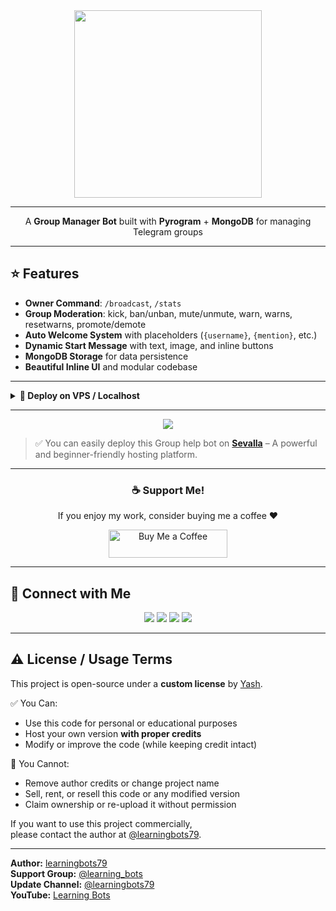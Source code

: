 <div align="center">

<a href="https://files.catbox.moe/j2yhce.jpg">
  <img src="https://files.catbox.moe/j2yhce.jpg" width="300" height="300" />
</a>

----------------------------------------------------
A **Group Manager Bot** built with **Pyrogram** + **MongoDB** for managing Telegram groups

</div>

---

## ⭐ Features
- **Owner Command**: `/broadcast`, `/stats`
- **Group Moderation**: kick, ban/unban, mute/unmute, warn, warns, resetwarns, promote/demote  
- **Auto Welcome System** with placeholders (`{username}`, `{mention}`, etc.)  
- **Dynamic Start Message** with text, image, and inline buttons  
- **MongoDB Storage** for data persistence  
- **Beautiful Inline UI** and modular codebase  

---
<details>
<summary><b>🔸 Deploy on VPS / Localhost</b></summary>

### 1. Fork & Star ⭐
- Click **Fork** (top-right of GitHub repo)  
- Then click **Star** ⭐ to support this project!  

---

### 2. Get Your Fork URL
```
https://github.com/<your-username>/group_manager_bot.git
```

---

### 3. Setup Your VPS
Install system packages:
```
sudo apt update && sudo apt upgrade -y
sudo apt install -y git python3 python3-pip python3-venv tmux nano
```

---

### 4. Clone Your Fork
```
git clone https://github.com/<your-username>/group_manager_bot.git
cd group_manager_bot
python3 -m venv venv
source venv/bin/activate
```

---

### 5. Install Dependencies
```
pip install --upgrade pip && pip install -r requirements.txt
```

---

### 6. Configure the Bot
```
nano config.py
```

⚙️ required fields

```
API_ID = your_api_id
API_HASH = "your_api_hash"
BOT_TOKEN = "your_bot_token"
MONGO_URL = "your_mongodb_url"
OWNER_ID = your_tg_id
```

✅ Save with: `Ctrl + O`, then Enter  
❌ Exit with: `Ctrl + X`

### 7. Run the Bot
```
tmux new -s groupbot
source venv/bin/activate
python3 main.py
```

➡️ Detach (keep it running): `Ctrl + B`, then `D`

</details>

---

<p align="center">
  <a href="https://sevalla.com"><img src="https://img.shields.io/badge/Deploy%20on-Sevalla-orange?style=for-the-badge&logo=vercel"></a>
</p>

> ✅ You can easily deploy this Group help bot on **[Sevalla](https://sevalla.com)** – A powerful and beginner-friendly hosting platform.
---

<div align="center">

### ☕ Support Me!
If you enjoy my work, consider buying me a coffee ❤️  

<a href="https://files.catbox.moe/4elv8g.jpg" target="_blank">
  <img src="https://cdn.buymeacoffee.com/buttons/v2/default-yellow.png" height="45" width="190" alt="Buy Me a Coffee" />
</a>

</div>

---

## 📱 Connect with Me

<p align="center">
<a href="https://www.instagram.com/learning_bots"><img src="https://img.shields.io/badge/Instagram-E4405F?style=for-the-badge&logo=instagram&logoColor=white"></a>
<a href="https://t.me/learning_bots"><img src="https://img.shields.io/badge/Telegram%20Group-2CA5E0?style=for-the-badge&logo=telegram&logoColor=white"></a>
<a href="https://t.me/learningbots79"><img src="https://img.shields.io/badge/Telegram%20Channel-0088cc?style=for-the-badge&logo=telegram&logoColor=white"></a>
<a href="https://youtube.com/@learning_bots?si=aNUuRSfZD7na78GM"><img src="https://img.shields.io/badge/YouTube-FF0000?style=for-the-badge&logo=youtube&logoColor=white"></a>
</p>

---

## ⚠️ License / Usage Terms

This project is open-source under a **custom license** by [Yash](https://github.com/learningbots79).

✅ You Can:
- Use this code for personal or educational purposes  
- Host your own version **with proper credits**  
- Modify or improve the code (while keeping credit intact)

🚫 You Cannot:
- Remove author credits or change project name  
- Sell, rent, or resell this code or any modified version  
- Claim ownership or re-upload it without permission  

If you want to use this project commercially,  
please contact the author at [@learningbots79](https://t.me/learningbots79).

---

**Author:** [learningbots79](https://github.com/learningbots79)  
**Support Group:** [@learning_bots](https://t.me/learning_bots)  
**Update Channel:** [@learningbots79](https://t.me/learningbots79)  
**YouTube:** [Learning Bots](https://youtube.com/@learning_bots)
